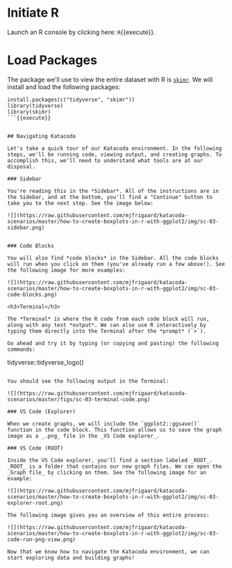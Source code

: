 # Initiate R

Launch an R console by clicking here: `R`{{execute}}.


# Load Packages

The package we'll use to view the entire dataset with R is [`skimr`](https://docs.ropensci.org/skimr/). We will install and load the following packages:

```
install.packages(c("tidyverse", "skimr"))
library(tidyverse)
library(skimr)
```{{execute}}


## Navigating Katacoda

Let's take a quick tour of our Katacoda environment. In the following steps, we'll be running code, viewing output, and creating graphs. To accomplish this, we'll need to understand what tools are at our disposal.

### Sidebar

You're reading this in the *Sidebar*. All of the instructions are in the Sidebar, and at the bottom, you'll find a "Continue" button to take you to the next step. See the image below:

![](https://raw.githubusercontent.com/mjfrigaard/katacoda-scenarios/master/how-to-create-boxplots-in-r-with-ggplot2/img/sc-03-sidebar.png)


### Code Blocks

You will also find *code blocks* in the Sidebar. All the code blocks will run when you click on them (you've already run a few above!). See the following image for more examples:

![](https://raw.githubusercontent.com/mjfrigaard/katacoda-scenarios/master/how-to-create-boxplots-in-r-with-ggplot2/img/sc-03-code-blocks.png)

<h3>Terminal</h3>

The *Terminal* is where the R code from each code block will run, along with any text *output*. We can also use R interactively by typing them directly into the Terminal after the *prompt* (`>`).

Go ahead and try it by typing (or copying and pasting) the following commands:

```
tidyverse::tidyverse_logo()
```{{execute}}

You should see the following output in the Terminal:

![](https://raw.githubusercontent.com/mjfrigaard/katacoda-scenarios/master/figs/sc-03-terminal-code.png)

### VS Code (Explorer)

When we create graphs, we will include the `ggplot2::ggsave()` function in the code block. This function allows us to save the graph image as a _.png_ file in the _VS Code explorer_.

### VS Code (ROOT)

Inside the VS Code explorer, you'll find a section labeled _ROOT_. _ROOT_ is a folder that contains our new graph files. We can open the _Graph file_ by clicking on them. See the following image for an example:

![](https://raw.githubusercontent.com/mjfrigaard/katacoda-scenarios/master/how-to-create-boxplots-in-r-with-ggplot2/img/sc-03-explorer-root.png)

The following image gives you an overview of this entire process:

![](https://raw.githubusercontent.com/mjfrigaard/katacoda-scenarios/master/how-to-create-boxplots-in-r-with-ggplot2/img/sc-03-code-run-png-view.png)

Now that we know how to navigate the Katacoda environment, we can start exploring data and building graphs!

